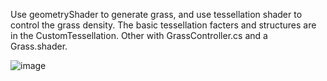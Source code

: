 Use geometryShader to generate grass, and use tessellation shader to control the grass density.
The basic tessellation facters and structures are in the CustomTessellation.
Other with GrassController.cs and a Grass.shader.

![image](https://user-images.githubusercontent.com/56297955/144865623-c1c1bde2-48a2-43d0-9978-92b1777d20b3.png)
